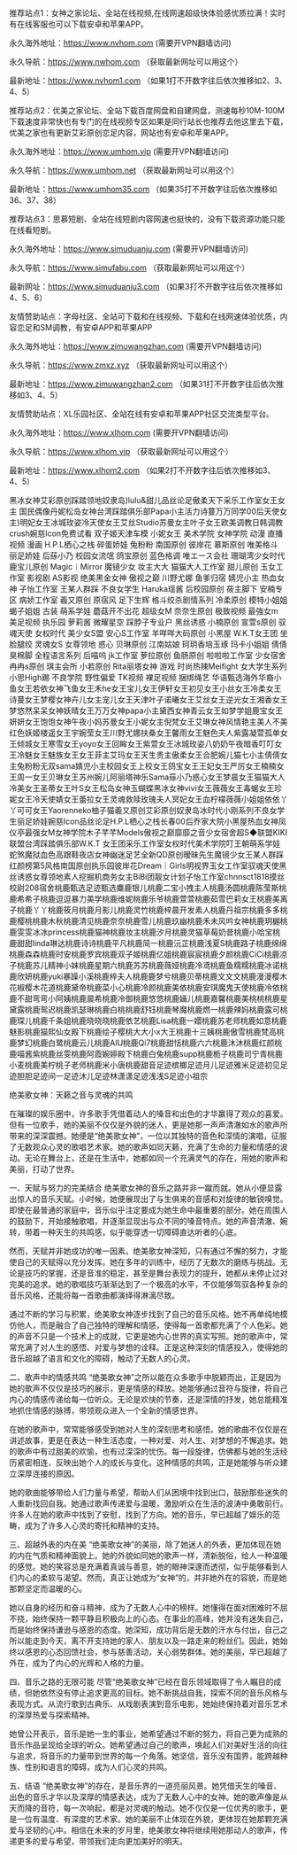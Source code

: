 推荐站点1：女神之家论坛、全站在线视频,在线网速超级快体验感优质拉满！实时有在线客服也可以下载安卓和苹果APP。

永久海外地址：https://www.nvhom.com (需要开VPN翻墙访问)

永久导航：https://www.nwhom.com （获取最新网址可以用这个）

最新地址：https://www.nvhom1.com （如果1打不开数字往后依次推移如2、3、4、5）

推荐站点2：优美之家论坛、全站下载百度网盘和自建网盘，测速每秒10M-100M下载速度非常快也有专门的在线视频专区如果是同行站长也推荐去他这里去下载，优美之家也有更新艾彩原创恋足内容，网站也有安卓和苹果APP。

永久海外地址：https://www.umhom.vip (需要开VPN翻墙访问)

永久导航：https://www.umhom.net （获取最新网址可以用这个）

最新地址：https://www.umhom35.com （如果35打不开数字往后依次推移如36、37、38）

推荐站点3：思慕短剧、全站在线短剧内容网速也挺快的，没有下载资源功能只能在线看短剧。

永久海外地址：https://www.simuduanju.com (需要开VPN翻墙访问)

永久导航：https://www.simufabu.com （获取最新网址可以用这个）

最新网址：https://www.simuduanju3.com （如果3打不开数字往后依次推移如4、5、6）

友情赞助站点：字母社区、全站可下载和在线视频、下载和在线网速体验优质，内容恋足和SM调教，有安卓APP和苹果APP

永久海外地址：https://www.zimuwangzhan.com (需要开VPN翻墙访问)

永久导航：https://www.zmxz.xyz （获取最新网址可以用这个）

最新地址：https://www.zimuwangzhan2.com （如果31打不开数字往后依次推移如3、4、5）

友情赞助站点：XL乐园社区、全站在线有安卓和苹果APP社区交流类型平台。

永久海外地址：https://www.xlhom.com (需要开VPN翻墙访问)

永久导航：https://www.xlhom.vip （获取最新网址可以用这个）

最新地址：https://www.xlhom2.com （如果2打不开数字往后依次推移如3、4、5）

黑冰女神艾彩原创踩踏领地奴隶岛)lulu&甜儿品丝论足傲柔天下采乐工作室女王女主 国民偶像丹妮松岛女神台湾踩踏俱乐部Papa小主活力诗蔓万万同学00后天使女主)明妃女王冰城玫姿冷天使女王艾丝Studio苏曼女主叶子女王欧美调教日韩调教crush婉慈Icon免费试看 双子姬天津车模 小妮女王 美术学院 女神学院 动漫 直播视频 漫画 H.P.L栖心之栈 碎蛋娇娃 兔粉粉 南国原创 彼岸花 慕斯原创 唯美格斗 丽足娇娃 后蕬小乃 校园女流氓 鸽宝原创 蓝色格调 唯エース会社 珊瑚湾少女时代 鹿宝儿原创 Magic︱Mirror 魔镜少女 妆主大大 猫猫大人工作室 甜儿原创 玉女工作室 影视剧 AS影视 绝美黑金女神 傲视之巅 川野尤娜 鱼爹归宿 婧児小主 热血女神 子怡工作室 王某人群踩 不良女学生 Haruka瑶酱 后校园原创 莜主脚下 安楠专区 病娇工作室 羲又原创 原宿风 足下生辉 格斗绞杀剧情系列 冷柔原创 模特小姐姐 蝎子姐姐 古装 萌系学娃 蘑菇开不出花 超级女M 奈奈生原创 极致视频 最強女m 美足视频 执乐园 萝莉酱 微耀星空 踩脖子专业户 黑丝诱惑 小楠原创 宣萱s原创 驭魂天使 女权时代 美少女S盟 安心S工作室 羊咩咩大码原创 小黑屋 W.K.T女王团 坐脸腿绞 灵魂女S 女尊领地 惑心 贝琳原创 江南姑娘 珂玥香培玉琢 玛卡小姐姐 倩倩臭棉脚 全程语言系列 后喵呜 jk工作室 萝拉原创 鱼肠原创 啦啦啦工作室 少女宿舍 冉冉s原创 琪主会所 小若原创 Rita丽塔女神 游戏 时尚热辣Meifight 女大学生系列 小思High踢 不良学院 野性偏爱 TK视频 裸足视频 捆绑绳艺 华语甄选海外华裔小鱼女王若依女神飞鱼女王禾he女王宝儿女王伊轩女王初见女王小丝女王冷柔女王诗蔓女王梦樱女神卉儿女主宠儿女王天津叶子诺曦女王艾丝女王逆光女王湘香女王梦悠然呆呆女神妖晴女王万万女神papa小主黛西女神青云女王如梦学姐鹿宝女王妍妍女王饱饱女神午夜小妈苏曼女王小妮女主倪梵女王艾琳女神风情艳主美人不美红色妖姬楼遥女王宇婉莹女王川野尤娜扶桑女王馨雨女王魅色夫人紫露凝萱孤单女王倾城女王寒雪女王yoyo女王回眸女王紫萱女王冰城玫姿八奶奶午夜暗香叮叮女王冷魅女王魅族女王女王菲主艾玛女王天生贵主傲柔女王合肥婉儿猫七小主倩倩女主兔粉粉无双sama婧児小主校园女王上校女王鸽宝女王王妃女王严厉女王楠楠女王周一女王贝琳女王苏州婉儿阿丽塔神乐Sama蕬小乃惑心女王梦晨女王猫猫大人冷美女王圣蒂女王叶S女王松岛女神玉蝴蝶黑冰女神vivi女王薇薇女王毒蝎女王珍妮女王冷天使婧女王蕾拉女王灵魂救赎玫瑰夫人冥妃女王血柠檬薇薇小姐姐依依丫丫可可女王Yaorenneko柚子猫羲又原创艾彩原创奴隶岛冰时代小刚系列不良女学生丽足娇娃婉慈Icon品丝论足H.P.L栖心之栈长春00后乔家大院小黑屋热血女神凤仪亭最强女M女神学院木子芊芊Models傲视之巅靡靡之音少女宿舍超S◆联盟KIKI联盟台湾踩踏俱乐部W.K.T 女王团采乐工作室女权时代美术学院叮王朝萌系学娃蛇煞魔狱血色高跟鞋夜店女神幽迷足艺全新QD原创暧昧先生魔镜少女王某人群踩红颜榜第5风格南国原创执乐园彼岸花Dream｜Girls明视界玉女工作室驭魂天使黑丝诱惑女尊领地素人挖掘机商务女主BiBi团靓女计划子怡工作室chnnsct1818摸丝校尉208宿舍桃鹿甄选足迹甄选麋鹿银儿桃鹿二宝小拽主人桃鹿汤圆桃鹿陈莹斯桃鹿希希子桃鹿逗逗暴力美学桃鹿维妮桃鹿乐爷桃鹿萱萱桃鹿茹雪巴莉女王桃鹿美离子桃鹿丫丫桃鹿筱月桃鹿月影儿桃鹿灵竹桃鹿梓晨开发素人桃鹿丹祖宗桃鹿多多桃鹿樱桃桃鹿木秋桃鹿清见桃鹿奈奈桃鹿雪儿桃鹿玖幽桃鹿禾未风吟女神桃鹿玥樾桃鹿雯雯冰冰princess桃鹿猫神桃鹿妆主桃鹿汐月桃鹿灵猫草莓奶昔桃鹿小哈宝桃鹿甜甜linda琳达桃鹿诗诗桃鹿平凡桃鹿简一桃鹿沅芷桃鹿浅夏S桃鹿路子桃鹿绵绵桃鹿森森桃鹿时安桃鹿罗宾桃鹿双子姬桃鹿亿姐桃鹿宸宸桃鹿夕颜桃鹿CiCi桃鹿凉子桃鹿苏儿精神小妹桃鹿星期六桃鹿苏苏桃鹿薇娅桃鹿冷鸢桃鹿鱼糯糯桃鹿冰诺桃鹿欣妍桃鹿yuki暴躁小溪桃鹿梓夫人桃鹿鹿梦兮桃鹿贝蒂桃鹿文文文桃鹿漫漫樱木花椒樱木花道桃鹿黛帝桃鹿菜小心桃鹿冷颜桃鹿美依桃鹿安琪魔鬼天使桃鹿冷依桃鹿不甜弯弯小阿姨桃鹿晨希桃鹿冷御桃鹿悠悠桃鹿婳儿桃鹿嘉馨桃鹿美桃桃桃鹿星黛露桃鹿鸳迟桃鹿凯瑟琳桃鹿白桃桃鹿舒钰桃鹿琴魔桃鹿燃一桃鹿辣妈桃鹿露可桃鹿琛儿桃鹿千条姐桃鹿晓晓晓桃鹿依艺桃鹿Lisa桃鹿一嬛桃鹿苏老师桃鹿如意桃鹿魅影桃鹿猫熙仙女殿下桃鹿绘子樱桃大大小x大王桃鹿十三姨桃鹿傲雪桃鹿梵高桃鹿梦幻桃鹿白鹭桃鹿云儿桃鹿AIU桃鹿Qi7桃鹿甜恬桃鹿六六桃鹿沐沐桃鹿红颜桃鹿喵酱紫桃鹿丝雯桃鹿阿霞婉婷殿下桃鹿白兔桃鹿supp桃鹿栀子桃鹿司宁青桃鹿小麦桃鹿美柠桃子老师桃鹿米小唐桃鹿甜音足迹槟榔足迹月儿足迹雅米足迹初见足迹胆胆足迹间一足迹沐儿足迹林潇潇足迹浅浅S足迹小祖宗



绝美歌女神：天籁之音与灵魂的共鸣

在璀璨的娱乐圈中，许多歌手凭借着动人的嗓音和出色的才华赢得了观众的喜爱。但有一位歌手，她的美丽不仅仅是外貌的迷人，更是她那一声声清澈如水的歌声所带来的深深震撼。她便是“绝美歌女神”，一位以其独特的音色和深情的演唱，征服了无数观众心灵的歌唱艺术家。她的歌声如同天籁，充满了生命的力量和情感的波动。无论在舞台上，还是在生活中，她都如同一个充满灵气的存在，用她的歌声和美丽，打动了世界。

一、天赋与努力的完美结合
绝美歌女神的音乐之路并非一蹴而就。她从小便显露出惊人的音乐天赋。小时候，她便展现出了与生俱来的音感和对旋律的敏锐嗅觉。即使在最普通的家庭中，音乐似乎注定要成为她生命中最重要的部分。她在周围人的鼓励下，开始接触歌唱，并逐渐显现出与众不同的嗓音特点。她的声音清澈、婉转，带着一种天生的共鸣感，似乎能穿透一切障碍直达听者的心底。

然而，天赋并非她成功的唯一因素。绝美歌女神深知，只有通过不懈的努力，才能使自己的天赋得以充分发挥。她在多年的训练中，经历了无数次的磨练与挑战。无论是技巧的掌握，还是音准的稳定，甚至是舞台表现力的提升，她都从未停止过对完美的追求。她的歌唱技巧渐渐达到了一个极高的水平，不仅能够驾驭各种复杂的音乐风格，还能将每一首歌曲都演绎得淋漓尽致。

通过不断的学习与积累，绝美歌女神逐步找到了自己的音乐风格。她不再单纯地模仿他人，而是融合了自己独特的理解和情感，使得每一首歌都充满了个人色彩。她的声音不只是一个技术上的成就，它更是她内心世界的真实写照。她的歌声中，常常充满了对人生的感悟、对爱与梦想的诠释。正是这种深刻的情感投入，使得她的音乐超越了语言和文化的障碍，触动了无数人的心灵。

二、歌声中的情感共鸣
“绝美歌女神”之所以能在众多歌手中脱颖而出，正是因为她的歌声不仅仅是技巧的展示，更是情感的释放。她能够通过音符与旋律，将自己内心的情感传递给每一位听众。无论是欢快的节奏，还是深情的抒发，她总能精准地抓住情感的脉搏，带领观众进入一个全新的情感世界。

在她的歌声中，常常能够感受到她对人生的深刻思考和感悟。她的歌曲不仅仅是在讲述故事，更是在表达一种生活态度，一种对爱、对人生、对梦想的不懈追求。她的歌声中有过甜美的欢愉，也有过深深的忧伤。每一段旋律，仿佛都与她的生活经历紧密相连，反映出她个人的成长与变化。这种情感的共鸣，正是她能够与听众建立深厚连接的原因。

她的歌曲能够带给人们力量与希望，帮助人们从困境中找到出口，鼓励那些迷失的人重新找回自我。她通过歌声传递爱与温暖，激励听众在生活的波涛中勇敢前行。许多人在她的歌声中找到了安慰，找到了方向。她的音乐，早已超越了娱乐的范畴，成为了许多人心灵的寄托和精神的支持。

三、超越外表的内在美
“绝美歌女神”的美丽，除了她迷人的外表，更加体现在她的内在气质和精神面貌上。她的外貌如同她的歌声一样，清新脱俗，给人一种温暖的感觉。她的笑容总是充满着真诚与善意，她的眼神深邃而透彻，似乎能够看到人们内心的柔软与渴望。然而，真正让她成为“女神”的，并非她外在的容貌，而是她那颗坚定而温暖的心。

她以自身的经历和奋斗精神，成为了无数人心中的榜样。她懂得在面对困难时不屈不挠，始终保持一颗平静且积极向上的心态。在事业的高峰，她并没有迷失自己，而是始终保持谦逊与感恩的态度。她深知，成功背后是无数的汗水与付出，自己之所以能走到今天，离不开支持她的家人、朋友以及一路走来的粉丝们。因此，她始终以感恩的心态回馈社会，参与慈善活动，关心弱势群体。她的美丽，早已超越了外在，成为了内心的光辉和人格的力量。

四、音乐之路的无限可能
尽管“绝美歌女神”已经在音乐领域取得了令人瞩目的成绩，但她依然没有停止追求更高的目标。她不断挑战自我，探索不同的音乐风格与表现方式。从流行歌到古典乐、从戏剧表演到音乐电影，她始终保持着对音乐艺术的深厚热爱与探索精神。

她曾公开表示，音乐是她一生的事业，她希望通过不断的努力，将自己更为成熟的音乐作品呈现给全球的听众。她希望通过自己的歌声，唤起人们对美好生活的向往与追求，将音乐的力量带到世界的每一个角落。她坚信，音乐没有国界，能跨越种族、性别和语言的障碍，成为人们心灵的共鸣。

五、结语
“绝美歌女神”的存在，是音乐界的一道亮丽风景。她凭借天生的嗓音、出色的音乐才华以及深厚的情感表达，成为了无数人心中的女神。她的歌声像是从天而降的音符，每一次响起，都是对灵魂的触动。她不仅仅是一位优秀的歌手，更是一位有温度、有深度的艺术家。她的美丽不止体现在外貌，更体现在她那颗充满爱与坚韧的心中。相信在未来的岁月里，绝美歌女神将继续用她那动人的歌声，传递更多的爱与希望，带领我们走向更加美好的明天。
